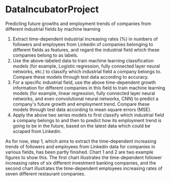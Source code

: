 # DataIncubatorProject

Predicting future growths and employment trends of companies from different industrial fields by machine learning
1. Extract time-dependent industrial increasing rates (%) in numbers of followers and employees from Linkedin of companies belonging to different fields as features, and regard the industrial field which these companies belong to as labels.
2. Use the above-labeled data to train machine learning classification models (for example, Logistic regression, fully connected layer neural networks, etc.) to classify which industrial field a company belongs to. Compare these models through test data according to accuracy.
3. For a specific industrial field, use the above time-dependent growth information for different companies in this field to train machine learning models (for example, linear regression, fully connected layer neural networks, and even convolutional neural networks, CNN) to predict a company's future growth and employment trend. Compare these models through test data according to mean square errors (MSE).
4. Apply the above two series models to first classify which industrial field a company belongs to and then to predict how its employment trend is going to be in the future, based on the latest data which could be scraped from Linkedin. 

As for now, step 1, which aims to extract the time-dependent increasing trends of followers and employees from Linkedin data for companies in various fields, has been partly finished. Chart 1 and 2 are two example figures to show this. The first chart illustrates the time-dependent follower increasing rates of six different investment banking companies, and the second chart illustrates the time-dependent employees increasing rates of seven different restaurant companies. 
